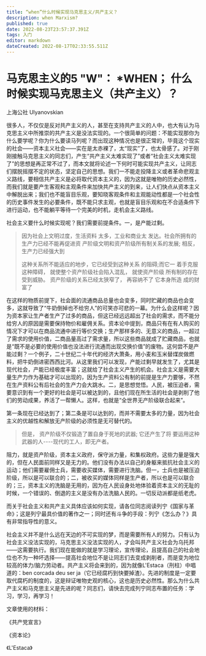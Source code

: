 ```yaml
---
title: “when”什么时候实现马克思主义/共产主义？
description: when Marxism?
published: true
date: 2022-08-23T23:57:37.391Z
tags: 入门
editor: markdown
dateCreated: 2022-08-17T02:33:55.511Z
---
```



# 马克思主义的5 "W"： *WHEN； 什么时候实现马克思主义（共产主义）？
上海公社 Ulyanovskian

很多人，不仅仅是反对共产主义的人，甚至在支持共产主义的人中，也大有认为马克思主义中所推崇的共产主义是没法实现的。一个很简单的问题：不能实现那你为什么要学呢？你为什么要读马列呢？而出现这种情况也是很正常的，毕竟这个现实的社会——资本主义社会——实在是太赤裸了，太“现实”了，也太骨感了。对于刚刚接触马克思主义的同志们，产生“共产主义太难实现了”或者“社会主义太难实现了”的思想是再正常不过了，而本文就将论述一下何时可能实现共产主义，让同志们摆脱摇摆不定的状态，坚定自己的思想。我们一不能走投降主义或者革命悲观主义路线，要相信共产主义是必将取代资本主义的，因为这就是唯物的历史必然性，而我们就是要产生客观和主观条件来加快共产主义的到来，让人们快点从资本主义中解脱出来；我们也不能盲目乐观，要知晓客观条件和主观能动性都是一个社会性的历史事件发生的必要条件，既不能只求主观，也就是盲目乐观和在不合适条件下进行运动，也不能躺平等待一个完美的时机，走机会主义路线。

社会主义要什么时候实现呢？我们需要前提条件。一，是产能过剩。

> 因为社会上文明过度，生活资料 太多，工业和商业太 发达。社会所拥有的生产力已经不能再促进资 产阶级文明和资产阶级所有制关系的发展; 相反， 生产力已经强大到
>
> 这种关系所不能适应的地步，它已经受到这种关系 的阻碍;而它一 着手克服这种障碍， 就使整个资产阶级社会陷入混乱， 就使资产阶级 所有制的存在受到威胁。 资产阶级的关系已经太狭窄了， 再容纳不了 它本身所造 成的财富了

在这样的物质前提下，社会面的流通商品总量也会变多，同时贮藏的商品也会变多，这就导致了“牛奶倒掉也不给穷人”的可笑亦可悲的一幕。为什么会这样呢？因为资本家让生产者生产了过多的商品，但这已经远远超出了社会的需求，而不能分给穷人的原因是需要保持物价和雇佣关系。资本论中提到，商品只有在有人购买的情况下才可以在商品流通中进行等价交换；生产那样多的、无意义的商品，一超过了需求的使用价值，二商品量高过了需求量，所以这些商品就成了贮藏商品，也就是“既不是必要的使用价值也没法进行流通而出现交换价值”的废物。这何尝不是产能过剩？一个例子，二十世纪二十年代的经济大萧条，用小麦和玉米替煤炭做燃料，把牛奶倒进密西西比河。从这里我们可以发现，产能过剩早就发生了，尤其是现代社会，产能已经极度丰富；这就给了社会主义产生的机会。社会主义是需要大量生产力作为基础才可以出现的，因为生产资料公有制的前提是生产力要够，不然在生产资料公有后社会的生产力会大跳水。二，是思想觉悟。人民，被压迫者，需要意识到有一个更好的社会是可以被达到的，且他们现在所生活的社会是剥削了他们的劳动成果，养活了一帮懒人。这样，也就是“全世界无产阶级联合起来”。

第一条现在已经达到了；第二条是可以达到的，而并不需要太多的力量，因为社会主义的优越性和解放无产阶级的必须性是无可替代的。

> 但是， 资产阶级不仅锻造了置自身于死地的武器; 它还产生了将 要运用这种武器的人----现代的工人，即无产者。

阻力，就是资产阶级，资本主义政府，保守派力量，和集权政府。这些力量是强大的，但在人民面前同样又是无力的。他们没有办法以自己的身躯来抵抗社会主义的运动；他们需要雇佣士兵，需要收买媒体，需要进行洗脑。但一，士兵也是被压迫阶级，所以是可以联合的；二，被收买的媒体同样是生产者，所以也是可以联合的；三，资本主义的洗脑是无用的，因为在人民设身处地体验着资本主义的无耻的时候，一个错误的、倒退的主义是没有办法洗脑人民的。一切反动派都是纸老虎。

而关于社会主义和共产主义具体应该如何实现，请各位同志阅读列宁《国家与革命》；这是列宁最具价值的著作之一；同时还有斗争的手段：列宁《怎么办？》具有非常指导性的意义。

社会主义并不是什么远在天边的不可实现的梦，而是需要所有人的努力。只有认为社会主义没法实现的，马克思主义没法实现的人，才会叫共产主义社会为乌托邦——这需要执行。我们现在能做的就是学习理论，宣传理论，且提高自己的社会地位也不为一种坏选择——提高社会地位不是让同志们去变成剥削者，而是变为地位较高的体力/脑力劳动者。共产主义将会来到的，因为就像L'Estaca（刑柱）中唱道的：ben corcada deu ser ja（它已经腐朽到快要掉渣）。先进的制度是一定要取代腐朽的制度的，这是辩证唯物史观的核心，这也是历史必然性。那么为什么共产主义和马克思主义是先进的呢？同志们，请快去完成列宁同志布置的任务：学习，学习，再学习！

文章使用的材料：

《共产党宣言》

《资本论》

《L'Estaca》